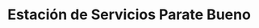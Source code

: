 ---
title: "Estación de Servicios Parate Bueno"
url: /caracas/estacion-de-servicios-parate-bueno/
shop: Autoteile
---
